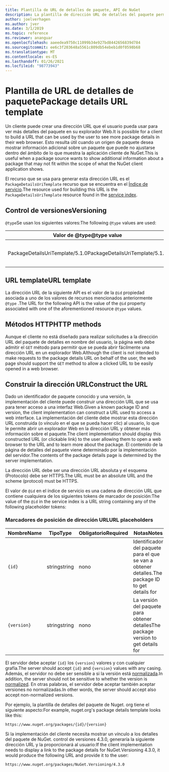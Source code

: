 ```yaml
---
title: Plantilla de URL de detalles de paquete, API de NuGet
description: La plantilla de dirección URL de detalles del paquete permite a los clientes Mostrar en su interfaz de usuario un vínculo Web a más detalles del paquete.
author: joelverhagen
ms.author: jver
ms.date: 3/1/2019
ms.topic: reference
ms.reviewer: ananguar
ms.openlocfilehash: aaeedea9750c11099b34e927bd8442656839d784
ms.sourcegitcommit: ee6c3f203648a5561c809db54ebeb1d0f0598b68
ms.translationtype: MT
ms.contentlocale: es-ES
ms.lasthandoff: 01/26/2021
ms.locfileid: "98773943"
---
```

# <a name="package-details-url-template"></a><span data-ttu-id="aa52f-103">Plantilla de URL de detalles de paquete</span><span class="sxs-lookup"><span data-stu-id="aa52f-103">Package details URL template</span></span>

<span data-ttu-id="aa52f-104">Un cliente puede crear una dirección URL que el usuario pueda usar para ver más detalles del paquete en su explorador Web.</span><span class="sxs-lookup"><span data-stu-id="aa52f-104">It is possible for a client to build a URL that can be used by the user to see more package details in their web browser.</span></span> <span data-ttu-id="aa52f-105">Esto resulta útil cuando un origen de paquete desea mostrar información adicional sobre un paquete que puede no ajustarse dentro del ámbito de lo que muestra la aplicación cliente de NuGet.</span><span class="sxs-lookup"><span data-stu-id="aa52f-105">This is useful when a package source wants to show additional information about a package that may not fit within the scope of what the NuGet client application shows.</span></span>

<span data-ttu-id="aa52f-106">El recurso que se usa para generar esta dirección URL es el `PackageDetailsUriTemplate` recurso que se encuentra en el [Índice de servicio](service-index.md).</span><span class="sxs-lookup"><span data-stu-id="aa52f-106">The resource used for building this URL is the `PackageDetailsUriTemplate` resource found in the [service index](service-index.md).</span></span>

## <a name="versioning"></a><span data-ttu-id="aa52f-107">Control de versiones</span><span class="sxs-lookup"><span data-stu-id="aa52f-107">Versioning</span></span>

<span data-ttu-id="aa52f-108">`@type`Se usan los siguientes valores:</span><span class="sxs-lookup"><span data-stu-id="aa52f-108">The following `@type` values are used:</span></span>

<span data-ttu-id="aa52f-109">Valor de @type</span><span class="sxs-lookup"><span data-stu-id="aa52f-109">@type value</span></span>                     | <span data-ttu-id="aa52f-110">Notas</span><span class="sxs-lookup"><span data-stu-id="aa52f-110">Notes</span></span>
------------------------------- | -----
<span data-ttu-id="aa52f-111">PackageDetailsUriTemplate/5.1.0</span><span class="sxs-lookup"><span data-stu-id="aa52f-111">PackageDetailsUriTemplate/5.1.0</span></span> | <span data-ttu-id="aa52f-112">La versión inicial</span><span class="sxs-lookup"><span data-stu-id="aa52f-112">The initial release</span></span>

## <a name="url-template"></a><span data-ttu-id="aa52f-113">URL template</span><span class="sxs-lookup"><span data-stu-id="aa52f-113">URL template</span></span>

<span data-ttu-id="aa52f-114">La dirección URL de la siguiente API es el valor de la `@id` propiedad asociada a uno de los valores de recursos mencionados anteriormente `@type` .</span><span class="sxs-lookup"><span data-stu-id="aa52f-114">The URL for the following API is the value of the `@id` property associated with one of the aforementioned resource `@type` values.</span></span>

## <a name="http-methods"></a><span data-ttu-id="aa52f-115">Métodos HTTP</span><span class="sxs-lookup"><span data-stu-id="aa52f-115">HTTP methods</span></span>

<span data-ttu-id="aa52f-116">Aunque el cliente no está diseñado para realizar solicitudes a la dirección URL del paquete de detalles en nombre del usuario, la página web debe admitir el `GET` método para permitir que se pueda abrir fácilmente una dirección URL en un explorador Web.</span><span class="sxs-lookup"><span data-stu-id="aa52f-116">Although the client is not intended to make requests to the package details URL on behalf of the user, the web page should support the `GET` method to allow a clicked URL to be easily opened in a web browser.</span></span>

## <a name="construct-the-url"></a><span data-ttu-id="aa52f-117">Construir la dirección URL</span><span class="sxs-lookup"><span data-stu-id="aa52f-117">Construct the URL</span></span>

<span data-ttu-id="aa52f-118">Dado un identificador de paquete conocido y una versión, la implementación del cliente puede construir una dirección URL que se usa para tener acceso a una interfaz Web.</span><span class="sxs-lookup"><span data-stu-id="aa52f-118">Given a known package ID and version, the client implementation can construct a URL used to access a web interface.</span></span> <span data-ttu-id="aa52f-119">La implementación del cliente debe mostrar esta dirección URL construida (o vínculo en el que se pueda hacer clic) al usuario, lo que le permite abrir un explorador Web en la dirección URL y obtener más información sobre el paquete.</span><span class="sxs-lookup"><span data-stu-id="aa52f-119">The client implementation should display this constructed URL (or clickable link) to the user allowing them to open a web browser to the URL and to learn more about the package.</span></span> <span data-ttu-id="aa52f-120">El contenido de la página de detalles del paquete viene determinado por la implementación del servidor.</span><span class="sxs-lookup"><span data-stu-id="aa52f-120">The contents of the package details page is determined by the server implementation.</span></span>

<span data-ttu-id="aa52f-121">La dirección URL debe ser una dirección URL absoluta y el esquema (Protocolo) debe ser HTTPS.</span><span class="sxs-lookup"><span data-stu-id="aa52f-121">The URL must be an absolute URL and the scheme (protocol) must be HTTPS.</span></span>

<span data-ttu-id="aa52f-122">El valor de `@id` en el índice de servicio es una cadena de dirección URL que contiene cualquiera de los siguientes tokens de marcador de posición:</span><span class="sxs-lookup"><span data-stu-id="aa52f-122">The value of the `@id` in the service index is a URL string containing any of the following placeholder tokens:</span></span>

### <a name="url-placeholders"></a><span data-ttu-id="aa52f-123">Marcadores de posición de dirección URL</span><span class="sxs-lookup"><span data-stu-id="aa52f-123">URL placeholders</span></span>

<span data-ttu-id="aa52f-124">Nombre</span><span class="sxs-lookup"><span data-stu-id="aa52f-124">Name</span></span>        | <span data-ttu-id="aa52f-125">Tipo</span><span class="sxs-lookup"><span data-stu-id="aa52f-125">Type</span></span>    | <span data-ttu-id="aa52f-126">Obligatorio</span><span class="sxs-lookup"><span data-stu-id="aa52f-126">Required</span></span> | <span data-ttu-id="aa52f-127">Notas</span><span class="sxs-lookup"><span data-stu-id="aa52f-127">Notes</span></span>
----------- | ------- | -------- | -----
`{id}`      | <span data-ttu-id="aa52f-128">string</span><span class="sxs-lookup"><span data-stu-id="aa52f-128">string</span></span>  | <span data-ttu-id="aa52f-129">no</span><span class="sxs-lookup"><span data-stu-id="aa52f-129">no</span></span>       | <span data-ttu-id="aa52f-130">Identificador del paquete para el que se van a obtener detalles.</span><span class="sxs-lookup"><span data-stu-id="aa52f-130">The package ID to get details for</span></span>
`{version}` | <span data-ttu-id="aa52f-131">string</span><span class="sxs-lookup"><span data-stu-id="aa52f-131">string</span></span>  | <span data-ttu-id="aa52f-132">no</span><span class="sxs-lookup"><span data-stu-id="aa52f-132">no</span></span>       | <span data-ttu-id="aa52f-133">La versión del paquete para obtener detalles</span><span class="sxs-lookup"><span data-stu-id="aa52f-133">The package version to get details for</span></span>

<span data-ttu-id="aa52f-134">El servidor debe aceptar `{id}` los `{version}` valores y con cualquier grafía.</span><span class="sxs-lookup"><span data-stu-id="aa52f-134">The server should accept `{id}` and `{version}` values with any casing.</span></span> <span data-ttu-id="aa52f-135">Además, el servidor no debe ser sensible a si la versión está [normalizada](../concepts/package-versioning.md#normalized-version-numbers).</span><span class="sxs-lookup"><span data-stu-id="aa52f-135">In addition, the server should not be sensitive to whether the version is [normalized](../concepts/package-versioning.md#normalized-version-numbers).</span></span> <span data-ttu-id="aa52f-136">En otras palabras, el servidor debe aceptar también aceptar versiones no normalizadas.</span><span class="sxs-lookup"><span data-stu-id="aa52f-136">In other words, the server should accept also accept non-normalized versions.</span></span>

<span data-ttu-id="aa52f-137">Por ejemplo, la plantilla de detalles del paquete de Nuget. org tiene el siguiente aspecto:</span><span class="sxs-lookup"><span data-stu-id="aa52f-137">For example, nuget.org's package details template looks like this:</span></span>

```http
https://www.nuget.org/packages/{id}/{version}
```

<span data-ttu-id="aa52f-138">Si la implementación del cliente necesita mostrar un vínculo a los detalles del paquete de NuGet. control de versiones 4.3.0, generaría la siguiente dirección URL y la proporcionará al usuario:</span><span class="sxs-lookup"><span data-stu-id="aa52f-138">If the client implementation needs to display a link to the package details for NuGet.Versioning 4.3.0, it would produce the following URL and provide it to the user:</span></span>

```http
https://www.nuget.org/packages/NuGet.Versioning/4.3.0
```
